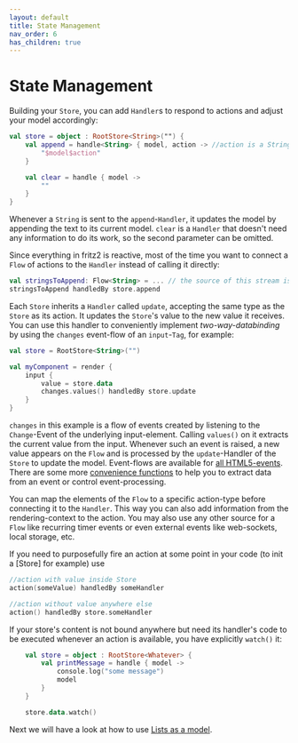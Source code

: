 ```yaml
---
layout: default
title: State Management
nav_order: 6
has_children: true
---
```

# State Management

Building your `Store`, you can add `Handler`s to respond to actions and adjust your model accordingly:

```kotlin
val store = object : RootStore<String>("") {
    val append = handle<String> { model, action -> //action is a String
        "$model$action"
    }

    val clear = handle { model ->
        ""
    }
}
```
Whenever a `String` is sent to the `append`-`Handler`, it updates the model by appending the text to its current model. `clear` is a `Handler` that doesn't need any information to do its work, so the second parameter can be omitted.

Since everything in fritz2 is reactive, most of the time you want to connect a `Flow` of actions to the `Handler` instead of calling it directly:

```kotlin
val stringsToAppend: Flow<String> = ... // the source of this stream is set later
stringsToAppend handledBy store.append
```

Each `Store` inherits a `Handler` called `update`, accepting the same type as the `Store` as its action. It updates the `Store`'s value to the new value it receives. You can use this handler to conveniently implement _two-way-databinding_ by using the `changes` event-flow of an `input`-`Tag`, for example:

```kotlin
val store = RootStore<String>("")

val myComponent = render {
    input {
        value = store.data
        changes.values() handledBy store.update
    }
}
```

`changes` in this example is a flow of events created by listening to the `Change`-Event of the underlying input-element. Calling `values()` on it extracts the current value from the input.
Whenever such an event is raised, a new value appears on the `Flow` and is processed by the `update`-Handler of the `Store` to update the model. Event-flows are available for [all HTML5-events](https://api.fritz2.dev/core/dev.fritz2.dom/-with-events/).
There are some more [convenience functions](https://api.fritz2.dev/core/dev.fritz2.dom/) to help you to extract data from an event or control event-processing.

You can map the elements of the `Flow` to a specific action-type before connecting it to the `Handler`. This way you can also add information from the rendering-context to the action. 
You may also use any other source for a `Flow` like recurring timer events or even external events like web-sockets, local storage, etc.

If you need to purposefully fire an action at some point in your code (to init a [Store] for example) use 
```kotlin
//action with value inside Store
action(someValue) handledBy someHandler

//action without value anywhere else
action() handledBy store.someHandler
```

If your store's content is not bound anywhere but need its handler's code to be executed whenever an action is available, you have explicitly `watch()` it:

```kotlin
    val store = object : RootStore<Whatever> {
        val printMessage = handle { model ->
            console.log("some message")
            model
        }
    }

    store.data.watch()
```

Next we will have a look at how to use [Lists as a model](ListsinaModel.html).